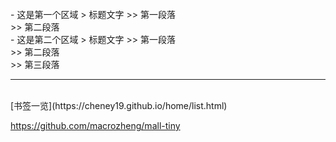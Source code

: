 
</br>
- 这是第一个区域
> 标题文字
>> 第一段落</br>
>> 第二段落
  
</br>
- 这是第二个区域
> 标题文字
>> 第一段落</br>
>> 第二段落</br>
>> 第三段落

</br>

---

</br>
[书签一览](https://cheney19.github.io/home/list.html)

https://github.com/macrozheng/mall-tiny
